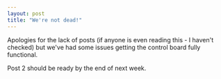 ```yaml
---
layout: post
title: "We're not dead!"
---
```


Apologies for the lack of posts (if anyone is even reading this - I haven't checked) but we've had some issues getting the control board fully functional.

Post 2 should be ready by the end of next week.